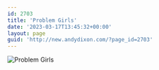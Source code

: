 ```yaml
---
id: 2703
title: 'Problem Girls'
date: '2023-03-17T13:45:32+00:00'
layout: page
guid: 'http://new.andydixon.com/?page_id=2703'
---
```


![Problem Girls](https://i0.wp.com/assets.g8x2.ldn.idrivee2-23.com/posters/Problem%20Girls%2001.jpg?w=1200&ssl=1 "Problem Girls")